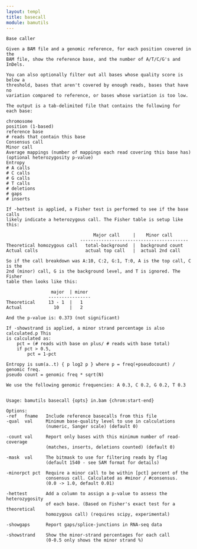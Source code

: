 ```yaml
---
layout: templ
title: basecall
module: bamutils
---
```

    
    Base caller
    
    Given a BAM file and a genomic reference, for each position covered in the
    BAM file, show the reference base, and the number of A/T/C/G's and InDels.
    
    You can also optionally filter out all bases whose quality score is below a
    threshold, bases that aren't covered by enough reads, bases that have no
    variation compared to reference, or bases whose variation is too low.
    
    The output is a tab-delimited file that contains the following for each base:
    
    chromosome
    position (1-based)
    reference base
    # reads that contain this base
    Consensus call
    Minor call
    Average mappings (number of mappings each read covering this base has)
    (optional heterozygosity p-value)
    Entropy
    # A calls
    # C calls
    # G calls
    # T calls
    # deletions
    # gaps
    # inserts
    
    If -hettest is applied, a Fisher test is performed to see if the base calls
    likely indicate a heterozygous call. The Fisher table is setup like this:
    
                                     Major call     |    Minor call
                                -----------------------------------------
    Theoretical homozygous call   total-background  |  background count
    Actual calls                  actual top call   |  actual 2nd call
    
    So if the call breakdown was A:10, C:2, G:1, T:0, A is the top call, C is the
    2nd (minor) call, G is the background level, and T is ignored. The Fisher
    table then looks like this:
    
                     major  | minor
                    ----------------
    Theoretical     13 - 1  |   1
    Actual            10    |   2
    
    And the p-value is: 0.373 (not significant)
    
    If -showstrand is applied, a minor strand percentage is also calculated.p This
    is calculated as:
        pct = (# reads with base on plus/ # reads with base total)
        if pct > 0.5,
            pct = 1-pct
    
    Entropy is sum(a..t) { p log2 p } where p = freq(+pseudocount) / genomic freq.
    pseudo count = genomic freq * sqrt(N)
    
    We use the following genomic frequencies: A 0.3, C 0.2, G 0.2, T 0.3
    
    
    Usage: bamutils basecall {opts} in.bam {chrom:start-end}
    
    Options:
    -ref   fname   Include reference basecalls from this file
    -qual  val     Minimum base-quality level to use in calculations
                   (numeric, Sanger scale) (default 0)
    
    -count val     Report only bases with this minimum number of read-coverage
                   (matches, inserts, deletions counted) (default 0)
    
    -mask  val     The bitmask to use for filtering reads by flag
                   (default 1540 - see SAM format for details)
    
    -minorpct pct  Require a minor call to be within [pct] percent of the
                   consensus call. Calculated as #minor / #consensus.
                   (0.0 -> 1.0, default 0.01)
    
    -hettest       Add a column to assign a p-value to assess the heterozygosity
                   of each base. (Based on Fisher's exact test for a theoretical
                   homozygous call) (requires scipy, experimental)
    
    -showgaps      Report gaps/splice-junctions in RNA-seq data
    
    -showstrand    Show the minor-strand percentages for each call
                   (0-0.5 only shows the minor strand %)
    
    
